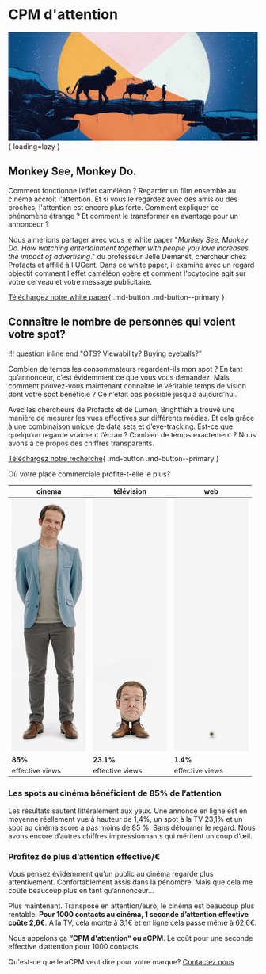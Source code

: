 # CPM d'attention

![Hakuna Ma-data](img/EV_lionKing_hero.png){ loading=lazy }

## Monkey See, Monkey Do.

Comment fonctionne l’effet caméléon ?
Regarder un film ensemble au cinéma accroît l'attention. 
Et si vous le regardez avec des amis ou des proches, l'attention est encore plus forte. 
Comment expliquer ce phénomène étrange ? 
Et comment le transformer en avantage pour un annonceur ?

Nous aimerions partager avec vous le white paper 
"_Monkey See, Monkey Do. How watching entertainment together with people you love increases the impact of advertising_." 
du professeur Jelle Demanet, chercheur chez Profacts et affilié à l'UGent. Dans ce white paper, il examine avec un regard objectif comment l'effet caméléon opère et comment l'ocytocine agit sur votre cerveau et votre message publicitaire.

[Téléchargez notre white paper](https://effectiveviews.be/wp-content/uploads/White_Paper_From_Viewable_to_viewed.pdf){ .md-button .md-button--primary }

## Connaître le nombre de personnes qui voient votre spot?

!!! question inline end "OTS? Viewability? Buying eyeballs?"

Combien de temps les consommateurs regardent-ils mon spot ? En tant qu’annonceur, c’est évidemment ce que vous vous demandez. Mais comment pouvez-vous maintenant connaître le véritable temps de vision dont votre spot bénéficie ? Ce n’était pas possible jusqu’à aujourd’hui.

Avec les chercheurs de Profacts et de Lumen, Brightfish a trouvé une manière de mesurer les vues effectives sur différents médias. Et cela grâce à une combinaison unique de data sets et d’eye-tracking. Est-ce que quelqu’un regarde vraiment l’écran ? Combien de temps exactement ? Nous avons à ce propos des chiffres transparents.

[Téléchargez notre recherche](https://effectiveviews.be/wp-content/uploads/White_Paper_From_Viewable_to_viewed.pdf){ .md-button .md-button--primary }

Où votre place commerciale profite-t-elle le plus?

| cinema                     | télévision               | web                       |
|----------------------------|--------------------------|---------------------------|
| ![img.png](img/cinema.png) | ![img_1.png](img/tv.png) | ![img_2.png](img/web.png) |
| **85%**                    | **23.1%**                | **1.4%**                  |
| effective views            | effective views          | effective views           |



### Les spots au cinéma bénéficient de 85% de l’attention

Les résultats sautent littéralement aux yeux. 
Une annonce en ligne est en moyenne réellement vue à hauteur de 1,4%, 
un spot à la TV 23,1% et un spot au cinéma score à pas moins de 85 %. 
Sans détourner le regard. 
Nous avons encore d’autres chiffres impressionnants qui méritent un coup d’œil.


### Profitez de plus d’attention effective/€
Vous pensez évidemment qu’un public au cinéma regarde plus attentivement. 
Confortablement assis dans la pénombre. 
Mais que cela me coûte beaucoup plus en tant qu’annonceur...

Plus maintenant. 
Transposé en attention/euro, le cinéma est beaucoup plus rentable. 
**Pour 1000 contacts au cinéma, 1 seconde d’attention effective coûte 2,6€**. 
À la TV, cela monte à 3,1€ et en ligne cela passe même à 62,6€.

Nous appelons ça **“CPM d'attention“ ou aCPM**. 
Le coût pour une seconde effective d’attention pour 1000 contacts. 

Qu'est-ce que le aCPM veut dire pour votre marque? [Contactez nous](mailto:sales@brightfish.be)